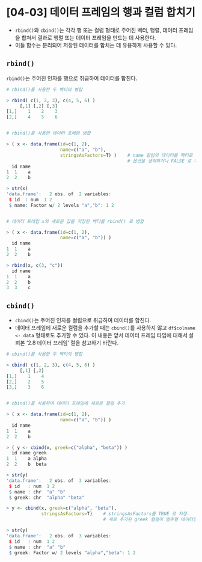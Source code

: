 # [04-03] 데이터 프레임의 행과 컬럼 합치기

- `rbind()`와 `cbind()`는 각각 행 또는 컬럼 형태로 주어진 벡터, 행렬, 데이터 프레임을 합쳐서 결과로 행렬 또는 데이터 프레임을 만드는 데 사용한다.
- 이들 함수는 분리되어 저장된 데이터를 합치는 데 유용하게 사용할 수 있다.



## `rbind()`

`rbind()`는 주어진 인자를 행으로 취급하여 데이터를 합친다.

```R
# rbind()를 사용한 두 벡터의 병합

> rbind( c(1, 2, 3), c(4, 5, 6) )
     [,1] [,2] [,3]
[1,]    1    2    3
[2,]    4    5    6


# rbind()를 사용한 데이터 프레임 병합

> ( x <- data.frame(id=c(1, 2),
                    name=c("a", "b"),
                    stringsAsFactors=T) )    # name 컬럼의 데이터를 팩터로 취급하기 위한 옵션
                                             # 옵션을 생략하거나 FALSE 로 지정하면 문자열로 취급
  id name
1  1    a
2  2    b

> str(x)
'data.frame':	2 obs. of  2 variables:
 $ id  : num  1 2
 $ name: Factor w/ 2 levels "a","b": 1 2


# 데이터 프레임 x와 새로운 값을 저장한 벡터를 rbind() 로 병합

> ( x <- data.frame(id=c(1, 2),
                    name=c("a", "b")) )
  id name
1  1    a
2  2    b

> rbind(x, c(3, "c"))
  id name
1  1    a
2  2    b
3  3    c
```



## `cbind()`

- `cbind()`는 주어진 인자를 컬럼으로 취급하여 데이터를 합친다.
- 데이터 프레임에 새로운 컬럼을 추가할 때는 `cbind()`를 사용하지 않고 `df$colname <- data` 형태로도 추가할 수 있다. 이 내용은 앞서 데이터 프레임 타입에 대해서 살펴본 ‘2.8 데이터 프레임’ 절을 참고하기 바란다.

```R
# cbind()를 사용한 두 벡터의 병합

> cbind( c(1, 2, 3), c(4, 5, 6) )
     [,1] [,2]
[1,]    1    4
[2,]    2    5
[3,]    3    6


# cbind()를 사용하여 데이터 프레임에 새로운 컬럼 추가

> ( x <- data.frame(id=c(1, 2),
                    name=c("a", "b")) )
  id name
1  1    a
2  2    b

> ( y <- cbind(x, greek=c("alpha", "beta")) )
  id name greek
1  1    a alpha
2  2    b  beta

> str(y)
'data.frame':	2 obs. of  3 variables:
 $ id   : num  1 2
 $ name : chr  "a" "b"
 $ greek: chr  "alpha" "beta"

> y <- cbind(x, greek=c("alpha", "beta"),
             stringsAsFactors=T)    # stringsAsFactors를 TRUE 로 지정.
                                    # 새로 추가된 greek 컬럼이 범주형 데이터인 팩터가 된다.

> str(y)
'data.frame':	2 obs. of  3 variables:
 $ id   : num  1 2
 $ name : chr  "a" "b"
 $ greek: Factor w/ 2 levels "alpha","beta": 1 2
```